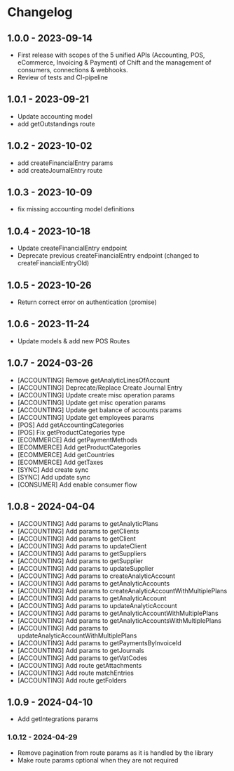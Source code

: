 # Changelog

## 1.0.0 - 2023-09-14

-   First release with scopes of the 5 unified APIs (Accounting, POS, eCommerce, Invoicing & Payment) of Chift and the management of consumers, connections & webhooks.
-   Review of tests and CI-pipeline

## 1.0.1 - 2023-09-21

-   Update accounting model
-   add getOutstandings route

## 1.0.2 - 2023-10-02

-   add createFinancialEntry params
-   add createJournalEntry route

## 1.0.3 - 2023-10-09

-   fix missing accounting model definitions

## 1.0.4 - 2023-10-18

-   Update createFinancialEntry endpoint
-   Deprecate previous createFinancialEntry endpoint (changed to createFinancialEntryOld)

## 1.0.5 - 2023-10-26

-   Return correct error on authentication (promise)

## 1.0.6 - 2023-11-24

-   Update models & add new POS Routes

## 1.0.7 - 2024-03-26

-   [ACCOUNTING] Remove getAnalyticLinesOfAccount
-   [ACCOUNTING] Deprecate/Replace Create Journal Entry
-   [ACCOUNTING] Update create misc operation params
-   [ACCOUNTING] Update get misc operation params
-   [ACCOUNTING] Update get balance of accounts params
-   [ACCOUNTING] Update get employees params
-   [POS] Add getAccountingCategories
-   [POS] Fix getProductCategories type
-   [ECOMMERCE] Add getPaymentMethods
-   [ECOMMERCE] Add getProductCategories
-   [ECOMMERCE] Add getCountries
-   [ECOMMERCE] Add getTaxes
-   [SYNC] Add create sync
-   [SYNC] Add update sync
-   [CONSUMER] Add enable consumer flow

## 1.0.8 - 2024-04-04

-   [ACCOUNTING] Add params to getAnalyticPlans
-   [ACCOUNTING] Add params to getClients
-   [ACCOUNTING] Add params to getClient
-   [ACCOUNTING] Add params to updateClient
-   [ACCOUNTING] Add params to getSuppliers
-   [ACCOUNTING] Add params to getSupplier
-   [ACCOUNTING] Add params to updateSupplier
-   [ACCOUNTING] Add params to createAnalyticAccount
-   [ACCOUNTING] Add params to getAnalyticAccounts
-   [ACCOUNTING] Add params to createAnalyticAccountWithMultiplePlans
-   [ACCOUNTING] Add params to getAnalyticAccount
-   [ACCOUNTING] Add params to updateAnalyticAccount
-   [ACCOUNTING] Add params to getAnalyticAccountWithMultiplePlans
-   [ACCOUNTING] Add params to getAnalyticAccountsWithMultiplePlans
-   [ACCOUNTING] Add params to updateAnalyticAccountWithMultiplePlans
-   [ACCOUNTING] Add params to getPaymentsByInvoiceId
-   [ACCOUNTING] Add params to getJournals
-   [ACCOUNTING] Add params to getVatCodes
-   [ACCOUNTING] Add route getAttachments
-   [ACCOUNTING] Add route matchEntries
-   [ACCOUNTING] Add route getFolders

## 1.0.9 - 2024-04-10

-   Add getIntegrations params

### 1.0.12 - 2024-04-29

-   Remove pagination from route params as it is handled by the library
-   Make route params optional when they are not required
